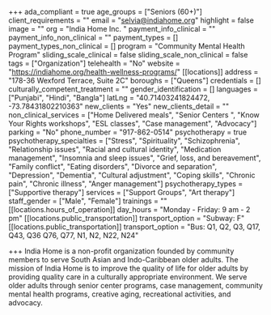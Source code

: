 +++
ada_compliant = true
age_groups = ["Seniors (60+)"]
client_requirements = ""
email = "selvia@indiahome.org"
highlight = false
image = ""
org = "India Home Inc. "
payment_info_clinical = ""
payment_info_non_clinical = ""
payment_types = []
payment_types_non_clinical = []
program = "Community Mental Health Program"
sliding_scale_clinical = false
sliding_scale_non_clinical = false
tags = ["Organization"]
telehealth = "No"
website = "https://indiahome.org/health-wellness-programs/"
[[locations]]
address = "178-36 Wexford Terrace, Suite 2C"
boroughs = ["Queens"]
credentials = []
culturally_competent_treatment = ""
gender_identification = []
languages = ["Punjabi", "Hindi", "Bangla"]
latLng = "40.71403241824472, -73.78431802210363"
new_clients = "Yes"
new_clients_detail = ""
non_clinical_services = ["Home Delivered meals", "Senior Centers ", "Know Your Rights workshops", "ESL classes", "Case management", "Advocacy"]
parking = "No"
phone_number = "917-862-0514"
psychotherapy = true
psychotherapy_specialties = ["Stress", "Spirituality", "Schizophrenia", "Relationship issues", "Racial and cultural identity", "Medication management", "Insomnia and sleep issues", "Grief, loss, and bereavement", "Family conflict", "Eating disorders", "Divorce and separation", "Depression", "Dementia", "Cultural adjustment", "Coping skills", "Chronic pain", "Chronic illness", "Anger management"]
psychotherapy_types = ["Supportive therapy"]
services = ["Support Groups", "Art therapy"]
staff_gender = ["Male", "Female"]
trainings = ""
[[locations.hours_of_operation]]
day_hours = "Monday - Friday: 9 am - 2 pm"
[[locations.public_transportation]]
transport_option = "Subway: F"
[[locations.public_transportation]]
transport_option = "Bus: Q1, Q2, Q3, Q17, Q43, Q36 Q76, Q77, N1, N2, N22, N24"

+++
India Home is a non-profit organization founded by community members to serve South Asian and Indo-Caribbean older adults. The mission of India Home is to improve the quality of life for older adults by providing quality care in a culturally appropriate environment. We serve older adults through senior center programs, case management, community mental health programs, creative aging, recreational activities, and advocacy.
